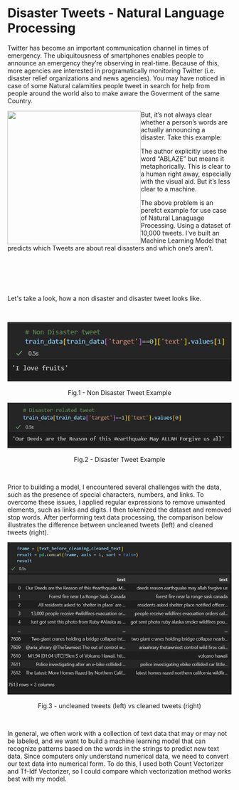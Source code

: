 # Disaster Tweets - Natural Language Processing

Twitter has become an important communication channel in times of emergency.
The ubiquitousness of smartphones enables people to announce an emergency they’re observing in real-time. Because of this, more agencies are interested in programatically monitoring Twitter (i.e. disaster relief organizations and news agencies). You may have noticed in case of some Natural calamities people tweet in search for help from people around the world also to make aware the Goverment of the same Country.

<a href="url"><img src="https://storage.googleapis.com/kaggle-media/competitions/tweet_screenshot.png" align="left" height="300" width="300" ></a>

But, it’s not always clear whether a person’s words are actually announcing a disaster. Take this example:

The author explicitly uses the word “ABLAZE” but means it metaphorically. This is clear to a human right away, especially with the visual aid. But it’s less clear to a machine.

The above problem is an perefct example for use case of Natural Lanaguage Processing. Using a dataset of 10,000 tweets. I've built an Machine Learning Model that predicts which Tweets are about real disasters and which one’s aren’t.

<br>
<br>
<br>
<br>


Let's take a look, how a non disaster and disaster tweet looks like.

<br>

<p align = "center">
<img src = "https://github.com/payush624/Disaster-Tweets---Natural-Language-Processing/blob/cae8a8bed6bdef968410378830b33e5e748ff53c/non%20disaster%20tweet%20example.png">
</p>
<p align = "center">
Fig.1 - Non Disaster Tweet Example
</p>


<p align = "center">
<img src = https://github.com/payush624/Disaster-Tweets---Natural-Language-Processing/blob/feb5feb19c875972193fb1b8530ee7f2a7e02718/disaster%20related%20tweet%20example.png>
</p>
<p align = "center">
Fig.2 - Disaster Tweet Example
</p>

<br>

Prior to building a model, I encountered several challenges with the data, such as the presence of special characters, numbers, and links. To overcome these issues, I applied regular expressions to remove unwanted elements, such as links and digits. I then tokenized the dataset and removed stop words. After performing text data processing, the comparison below illustrates the difference between uncleaned tweets (left) and cleaned tweets (right).

<p align = "center">
<img src = "https://github.com/payush624/Disaster-Tweets---Natural-Language-Processing/blob/21e69dc2750f2e21fa96e73c33c1ea613dd0febd/cleaned%20vs%20uncleaned.png">
</p>
<p align = "center">
Fig.3 - uncleaned tweets (left) vs cleaned tweets (right)
</p>

<br>

In general, we often work with a collection of text data that may or may not be labeled, and we want to build a machine learning model that can recognize patterns based on the words in the strings to predict new text data. Since computers only understand numerical data, we need to convert our text data into numerical form. To do this, I used both Count Vectorizer and Tf-Idf Vectorizer, so I could compare which vectorization method works best with my model.




